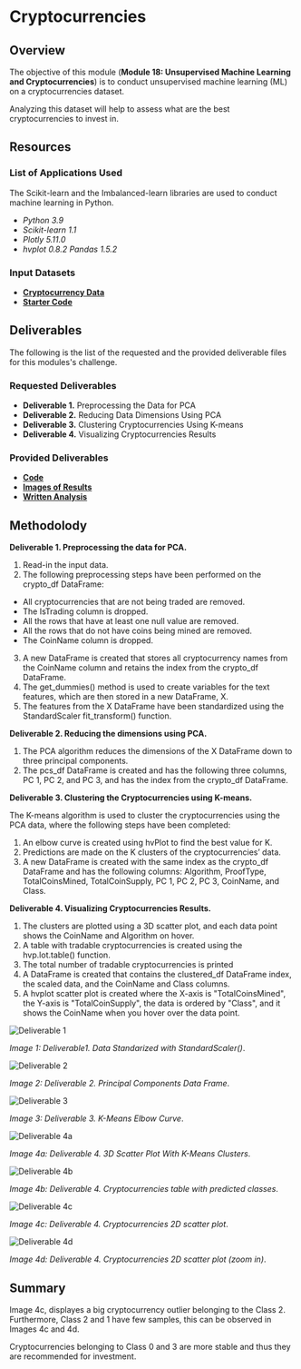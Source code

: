 # Cryptocurrencies

## Overview

The objective of this module (**Module 18: Unsupervised Machine Learning and Cryptocurrencies**) is to conduct unsupervised machine learning (ML) on a cryptocurrencies dataset.

Analyzing this dataset will help to assess what are the best cryptocurrencies to invest in.

## Resources

### List of Applications Used

The Scikit-learn and the Imbalanced-learn libraries are used to conduct machine learning in Python.

- _Python 3.9_
- _Scikit-learn 1.1_
- _Plotly 5.11.0_
- _hvplot 0.8.2_
  _Pandas 1.5.2_

### Input Datasets

- **[Cryptocurrency Data](./crypto_data.csv)**
- **[Starter Code](https://static.bc-edx.com/data/do-v1/m18/starter/Starter_Code.zip)**

## Deliverables

The following is the list of the requested and the provided deliverable files for this modules's challenge.

### Requested Deliverables

- **Deliverable 1.** Preprocessing the Data for PCA
- **Deliverable 2.** Reducing Data Dimensions Using PCA
- **Deliverable 3.** Clustering Cryptocurrencies Using K-means
- **Deliverable 4.** Visualizing Cryptocurrencies Results

### Provided Deliverables

- **[Code](./crypto_clustering.ipynb)**
- **[Images of Results](./Images/)**
- **[Written Analysis](./README.md)**

## Methodolody

**Deliverable 1. Preprocessing the data for PCA.**

1. Read-in the input data.
2. The following preprocessing steps have been performed on the crypto_df DataFrame:

- All cryptocurrencies that are not being traded are removed.
- The IsTrading column is dropped.
- All the rows that have at least one null value are removed.
- All the rows that do not have coins being mined are removed.
- The CoinName column is dropped.

3. A new DataFrame is created that stores all cryptocurrency names from the CoinName column and retains the index from the crypto_df DataFrame.
4. The get_dummies() method is used to create variables for the text features, which are then stored in a new DataFrame, X.
5. The features from the X DataFrame have been standardized using the StandardScaler fit_transform() function.

**Deliverable 2. Reducing the dimensions using PCA.**

1. The PCA algorithm reduces the dimensions of the X DataFrame down to three principal components.
2. The pcs_df DataFrame is created and has the following three columns, PC 1, PC 2, and PC 3, and has the index from the crypto_df DataFrame.

**Deliverable 3. Clustering the Cryptocurrencies using K-means.**

The K-means algorithm is used to cluster the cryptocurrencies using the PCA data, where the following steps have been completed:

1. An elbow curve is created using hvPlot to find the best value for K.
2. Predictions are made on the K clusters of the cryptocurrencies’ data.
3. A new DataFrame is created with the same index as the crypto_df DataFrame and has the following columns: Algorithm, ProofType, TotalCoinsMined, TotalCoinSupply, PC 1, PC 2, PC 3, CoinName, and Class.

**Deliverable 4. Visualizing Cryptocurrencies Results.**

1. The clusters are plotted using a 3D scatter plot, and each data point shows the CoinName and Algorithm on hover.
2. A table with tradable cryptocurrencies is created using the hvp.lot.table() function.
3. The total number of tradable cryptocurrencies is printed
4. A DataFrame is created that contains the clustered_df DataFrame index, the scaled data, and the CoinName and Class columns.
5. A hvplot scatter plot is created where the X-axis is "TotalCoinsMined", the Y-axis is "TotalCoinSupply", the data is ordered by "Class", and it shows the CoinName when you hover over the data point.

![Deliverable 1](./Images/Deliverable1_StandardScaler.png)

_Image 1: Deliverable1. Data Standarized with StandardScaler()_.

![Deliverable 2](./Images/Deliverable2_PCS_DF.png)

_Image 2: Deliverable 2. Principal Components Data Frame_.

![Deliverable 3](./Images/Deliverable3_Elbow_Curve.png)

_Image 3: Deliverable 3. K-Means Elbow Curve_.

![Deliverable 4a](./Images/Deliverable4_3D_Scatter_w_Clusters.png)

_Image 4a: Deliverable 4. 3D Scatter Plot With K-Means Clusters_.

![Deliverable 4b](./Images/Deliverable4_Plot_DF.png)

_Image 4b: Deliverable 4. Cryptocurrencies table with predicted classes_.

![Deliverable 4c](./Images/Deliverable4_Scatter_Plot.png)

_Image 4c: Deliverable 4. Cryptocurrencies 2D scatter plot_.

![Deliverable 4d](./Images/Deliverable4_Scatter_Plot_ZoomIn.png)

_Image 4d: Deliverable 4. Cryptocurrencies 2D scatter plot (zoom in)_.

## Summary

Image 4c, displayes a big cryptocurrency outlier belonging to the Class 2. Furthermore, Class 2 and 1 have few samples, this can be observed in Images 4c and 4d.

Cryptocurrencies belonging to Class 0 and 3 are more stable and thus they are recommended for investment.
